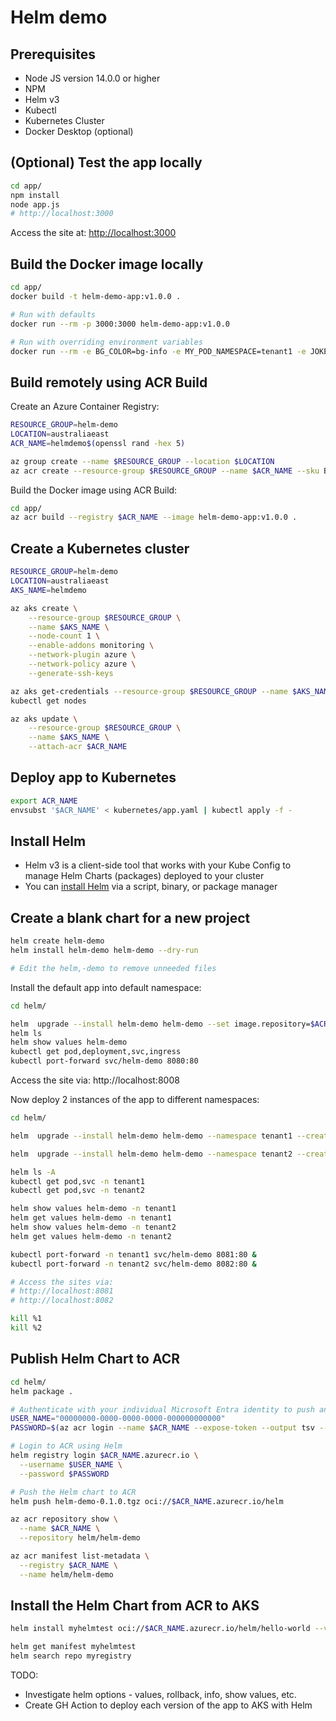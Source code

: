 Helm demo
=========

Prerequisites
-------------

* Node JS version 14.0.0 or higher
* NPM
* Helm v3
* Kubectl
* Kubernetes Cluster
* Docker Desktop (optional)

(Optional) Test the app locally
-------------------------------

```sh
cd app/
npm install
node app.js
# http://localhost:3000
```

Access the site at: [http://localhost:3000](http://localhost:3000)

Build the Docker image locally
------------------------------

```sh
cd app/
docker build -t helm-demo-app:v1.0.0 .

# Run with defaults
docker run --rm -p 3000:3000 helm-demo-app:v1.0.0

# Run with overriding environment variables
docker run --rm -e BG_COLOR=bg-info -e MY_POD_NAMESPACE=tenant1 -e JOKE_CATEGORY=food -p 3000:3000 helm-demo-app:v1.0.0
```

Build remotely using ACR Build
------------------------------

Create an Azure Container Registry:

```sh
RESOURCE_GROUP=helm-demo
LOCATION=australiaeast
ACR_NAME=helmdemo$(openssl rand -hex 5)

az group create --name $RESOURCE_GROUP --location $LOCATION
az acr create --resource-group $RESOURCE_GROUP --name $ACR_NAME --sku Basic
```

Build the Docker image using ACR Build:

```sh
cd app/
az acr build --registry $ACR_NAME --image helm-demo-app:v1.0.0 .
```

Create a Kubernetes cluster
---------------------------

```sh
RESOURCE_GROUP=helm-demo
LOCATION=australiaeast
AKS_NAME=helmdemo

az aks create \
    --resource-group $RESOURCE_GROUP \
    --name $AKS_NAME \
    --node-count 1 \
    --enable-addons monitoring \
    --network-plugin azure \
    --network-policy azure \
    --generate-ssh-keys

az aks get-credentials --resource-group $RESOURCE_GROUP --name $AKS_NAME
kubectl get nodes

az aks update \
    --resource-group $RESOURCE_GROUP \
    --name $AKS_NAME \
    --attach-acr $ACR_NAME
```

Deploy app to Kubernetes
------------------------

```sh
export ACR_NAME
envsubst '$ACR_NAME' < kubernetes/app.yaml | kubectl apply -f -
```

Install Helm
------------

* Helm v3 is a client-side tool that works with your Kube Config to manage Helm Charts (packages) deployed to your cluster
* You can [install Helm](https://helm.sh/docs/intro/install/) via a script, binary, or package manager

Create a blank chart for a new project
--------------------------------------

```sh
helm create helm-demo
helm install helm-demo helm-demo --dry-run

# Edit the helm,-demo to remove unneeded files
```

Install the default app into default namespace:

```sh
cd helm/

helm  upgrade --install helm-demo helm-demo --set image.repository=$ACR_NAME.azurecr.io/helm-demo-app
helm ls
helm show values helm-demo
kubectl get pod,deployment,svc,ingress
kubectl port-forward svc/helm-demo 8080:80
```

Access the site via: http://localhost:8008

Now deploy 2 instances of the app to different namespaces:

```sh
cd helm/

helm  upgrade --install helm-demo helm-demo --namespace tenant1 --create-namespace --set image.repository=$ACR_NAME.azurecr.io/helm-demo-app --set app.bgColor=bg-info --set app.jokeCategory=food

helm  upgrade --install helm-demo helm-demo --namespace tenant2 --create-namespace --set image.repository=$ACR_NAME.azurecr.io/helm-demo-app --set app.bgColor=bg-warning --set app.jokeCategory=science

helm ls -A
kubectl get pod,svc -n tenant1
kubectl get pod,svc -n tenant2

helm show values helm-demo -n tenant1
helm get values helm-demo -n tenant1
helm show values helm-demo -n tenant2
helm get values helm-demo -n tenant2

kubectl port-forward -n tenant1 svc/helm-demo 8081:80 &
kubectl port-forward -n tenant2 svc/helm-demo 8082:80 &

# Access the sites via:
# http://localhost:8081
# http://localhost:8082

kill %1
kill %2
```

Publish Helm Chart to ACR
-------------------------

```sh
cd helm/
helm package .

# Authenticate with your individual Microsoft Entra identity to push and pull Helm charts using an AD token.
USER_NAME="00000000-0000-0000-0000-000000000000"
PASSWORD=$(az acr login --name $ACR_NAME --expose-token --output tsv --query accessToken)

# Login to ACR using Helm
helm registry login $ACR_NAME.azurecr.io \
  --username $USER_NAME \
  --password $PASSWORD

# Push the Helm chart to ACR
helm push helm-demo-0.1.0.tgz oci://$ACR_NAME.azurecr.io/helm

az acr repository show \
  --name $ACR_NAME \
  --repository helm/helm-demo

az acr manifest list-metadata \
  --registry $ACR_NAME \
  --name helm/helm-demo
```

Install the Helm Chart from ACR to AKS
--------------------------------------

```sh
helm install myhelmtest oci://$ACR_NAME.azurecr.io/helm/hello-world --version 0.1.0

helm get manifest myhelmtest
helm search repo myregistry
```

TODO:
* Investigate helm options - values, rollback, info, show values, etc.
* Create GH Action to deploy each version of the app to AKS with Helm
